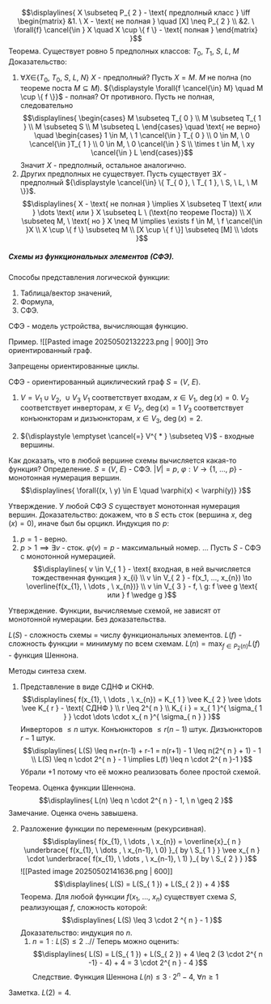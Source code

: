 $$\displaylines{
X \subseteq P_{ 2 } - \text{ предполный класс } \iff  \begin{matrix}
&1. \ X - \text{ не полная } \quad [X] \neq  P_{ 2 } \\
&2. \ \forall{f} \cancel{\in } X \quad X \cup \{ f \} - \text{ полная }
\end{matrix}
}$$
Теорема. Существует ровно 5 предполных классов: ${\displaystyle T_{ 0 }, \ T_{ 1 }, \ S, \ L, \ M}$
Доказательство:
1. ${\displaystyle \forall{X \in } \{ T_{ 0 }, \ T_{ 0 }, \ S, \ L, \ N \}}$ ${\displaystyle X}$ - предполный?
Пусть ${\displaystyle X = M}$. ${\displaystyle M}$ не полна (по теореме поста ${\displaystyle M \subseteq M}$). ${\displaystyle \forall{f \cancel{\in} M} \quad M \cup \{ f \}}$ - полная? От противного. Пусть не полная, следовательно
$$\displaylines{
\begin{cases}
M \subseteq T_{ 0 } \\
M \subseteq T_{ 1 } \\
M \subseteq S \\
M \subseteq L
\end{cases} \quad \text{ не верно} \quad \begin{cases}
1 \in  M, \   1 \cancel{\in } T_{ 0 }  \\
0 \in M, \   0 \cancel{\in }T_{ 1 } \\
0 \in  M, \   0 \cancel{\in } S  \\
\times t \in  M, \  xy \cancel{\in } L
\end{cases}}$$
Значит ${\displaystyle X}$ - предполный, остальное аналогично.
2. Других предполных не существует.
Пусть существует ${\displaystyle \exists X}$ - предполный ${\displaystyle \cancel{\in} \{ T_{ 0 }, \ T_{ 1 }, \ S, \ L, \ M \}}$.
$$\displaylines{
X - \text{ не полная } \implies X \subseteq T \text{ или } \dots \text{ или } X \subseteq L \  (\text{по теореме Поста}) \\
X \subseteq M, \  \text{ но } X \neq  M \implies  \exists f \in  M, \  f \cancel{\in }X \\
X \cup \{ f \} \subseteq M \\
[X \cup  \{ f \}]  \subseteq [M]  \\
\dots 
}$$
##### Схемы из функциональных элементов (СФЭ).
Способы представления логической функции:
1. Таблица/вектор значений,
2. Формула,
3. СФЭ.

СФЭ - модель устройства, вычисляющая функцию.

Пример.
![[Pasted image 20250502132223.png | 900]]
Это ориентированный граф.

Запрещены ориентированные циклы.

СФЭ - ориентированный ациклический граф ${\displaystyle S = (V, \ E)}$.
1. ${\displaystyle V=  V_{ 1 } \cup V_{ 2 }, \ \cup V_{ 3 }}$
${\displaystyle V_{ 1 }}$ соответствует входам, ${\displaystyle x \in V_{ 1 }, \  \deg(x) = 0}$. 
${\displaystyle V_{ 2}  }$ соответствует инверторам, ${\displaystyle x \in V_{ 2 }, \ \deg(x) = 1}$
${\displaystyle V_{ 3 }}$ соответствует конъюнкторам и дизъюнкторам, ${\displaystyle x \in V_{ 3 }, \ \deg(x) = 2}$.

2. ${\displaystyle \emptyset \cancel{=} V^{ * } \subseteq V}$ - входные вершины.

Как доказать, что в любой вершине схемы вычисляется какая-то функция?
Определение. ${\displaystyle S = (V, \ E)}$ - СФЭ. ${\displaystyle |V| = p, \ \varphi:V \to \{ 1, \ \dots, \ p \}}$ - монотонная нумерация вершин.
$$\displaylines{
\forall{(x, \  y) \in  E \quad \varphi(x) < \varphi(y)}
}$$

Утверждение. У любой СФЭ ${\displaystyle S}$ существует монотонная нумерация вершин.
Доказательство: докажем, что в ${\displaystyle S}$ есть сток (вершина ${\displaystyle x, \ \deg(x) = 0}$), иначе был бы орцикл.
Индукция по ${\displaystyle p}$:
1. ${\displaystyle p = 1}$ - верно.
2. ${\displaystyle p > 1 \implies \exists v}$ - сток.
${\displaystyle \varphi(v) = p}$ - максимальный номер.
...
Пусть ${\displaystyle S}$ - СФЭ с монотонной нумерацией.
$$\displaylines{
v \in  V_{ 1 } - \text{ входная, в ней вычисляется тождественная функция } x_{i} \\
v \in  V_{ 2 } -  f(x_1, ..., x_{n}) \to  \overline{f(x_{1}, \  \dots , \  x_{n})} \\
v \in  V_{ 3 } - f, \  g: f \vee g \text{ или } f \wedge g
}$$

Утверждение. Функции, вычисляемые схемой, не зависят от монотонной нумерации.
Без доказательства.

${\displaystyle L(S)}$ - сложность схемы = числу функциональных элементов.
${\displaystyle L(f)}$ - сложность функции = минимуму по всем схемам.
${\displaystyle L(n) = \max_{ f \in P_{ 2 }(n) }L(f)}$ - функция Шеннона.

Методы синтеза схем.
1. Представление в виде СДНФ и СКНФ.
$$\displaylines{
f(x_{1}, \  \dots , \  x_{n}) = K_{ 1 } \vee K_{ 2 } \vee \dots \vee K_{ r } - \text{ СДНФ } \\
r \leq 2^{ n } \\
K_{ i } = x_{ 1 }^{ \sigma_{ 1 } } \cdot  \dots \cdot x_{ n }^{ \sigma_{ n } }
}$$
Инверторов ${\displaystyle \leq n}$ штук. Конъюнкторов ${\displaystyle \leq r(n-1)}$ штук. Дизъюнкторов ${\displaystyle r-1}$ штук.
$$\displaylines{
L(S) \leq  n+r(n-1) + r-1 = n(r+1) - 1 \leq  n(2^{ n } + 1) - 1 \\
L(S) \leq  n \cdot  2^{ n } - 1 \implies L(f) \leq  n \cdot  2^{ n }-1
}$$
Убрали +1 потому что её можно реализовать более простой схемой.

Теорема. Оценка функции Шеннона. 
$$\displaylines{
L(n) \leq  n \cdot  2^{ n } - 1, \  n \geq 2
}$$
Замечание. Оценка очень завышена.

2. Разложение функции по переменным (рекурсивная). 
$$\displaylines{
f(x_{1}, \  \dots , \  x_{n}) = \overline{x}_{ n } \underbrace{ f(x_{1}, \  \dots , \  x_{n-1}, \  0) }_{ by  \ S_{ 1 } } \vee x_{ n } \cdot  \underbrace{ f(x_{1}, \  \dots , \  x_{n-1}, \  1) }_{  by \ S_{ 2 } } 
}$$
![[Pasted image 20250502141636.png | 600]]
$$\displaylines{
L(S) = L(S_{ 1 }) + L(S_{ 2 }) + 4
}$$
Теорема. Для любой функции ${\displaystyle f(x_{1}, \ \dots, \ x_{n})}$ существует схема ${\displaystyle S}$, реализующая ${\displaystyle f}$, сложность которой:
$$\displaylines{
L(S) \leq  3 \cdot  2 ^{  n }  - 1 
}$$
Доказательство: индукция по ${\displaystyle n}$.
	1. ${\displaystyle n = 1: L(S) \leq 2}$
..// Теперь можно оценить:
$$\displaylines{
L(S) = L(S_{ 1 }) + L(S_{ 2 }) + 4 \leq  2 (3 \cdot  2^{ n -1} - 4) + 4 = 3 \cdot  2^{  n } - 4
}$$
Следствие. Функция Шеннона ${\displaystyle L(n) \leq 3 \cdot 2 ^{  n  } - 4, \ \forall{n \geq 1}}$

Заметка. ${\displaystyle L(2) = 4}$.

